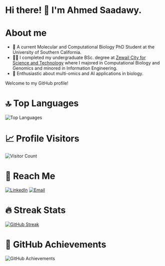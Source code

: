 # Hi there! 👋 I'm Ahmed Saadawy.

# About me
- 🚀 A current Molecular and Computational Biology PhD Student at the University of Southern California.
- 👨‍💻 I completed my undergraduate BSc. degree at [Zewail City for Science and Technology](https://www.zewailcity.edu.eg) where I majored in Computational Biology and Genomics and minored in Information Engineering.
- 🚀 Enthusiastic about multi-omics and AI applications in biology.

Welcome to my GitHub profile!

# 🔝 Top Languages

![Top Languages](https://github-readme-stats.vercel.app/api/top-langs/?username=ahmedhesham47&layout=compact&theme=radical)

# 📈 Profile Visitors

![Visitor Count](https://komarev.com/ghpvc/?username=ahmedhesham47&style=flat-square)

# 🚀 Reach Me

[![LinkedIn](https://img.shields.io/badge/-LinkedIn-0077B5?style=flat&logo=linkedin&logoColor=white)](https://www.linkedin.com/in/ahmed-saadawy-a02a20177/)
[![Email](https://img.shields.io/badge/-Email-D14836?style=flat&logo=gmail&logoColor=white)](mailto:ahmedheshamgalal47@gmail.com)

# 🔥 Streak Stats
[![GitHub Streak](https://github-readme-streak-stats.herokuapp.com?user=ahmedhesham47&theme=radical)](https://git.io/streak-stats)

# 🌟 GitHub Achievements

![GitHub Achievements](https://github-profile-trophy.vercel.app/?username=ahmedhesham47&theme=radical)
